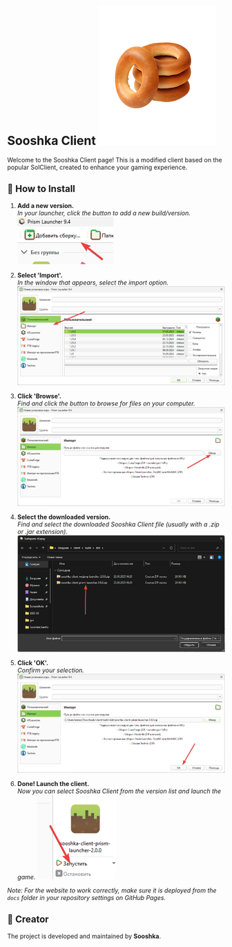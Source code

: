 # Sooshka Client ![Icon](docs/icon/icon.png)

Welcome to the Sooshka Client page! This is a modified client based on the popular SolClient, created to enhance your gaming experience.

## 🚀 How to Install

1.  **Add a new version.**  
    *In your launcher, click the button to add a new build/version.*
    ![Step 1](docs/assets/1.png)

2.  **Select 'Import'.**  
    *In the window that appears, select the import option.*
    ![Step 2](docs/assets/2.png)

3.  **Click 'Browse'.**  
    *Find and click the button to browse for files on your computer.*
    ![Step 3](docs/assets/3.png)

4.  **Select the downloaded version.**  
    *Find and select the downloaded Sooshka Client file (usually with a .zip or .jar extension).*
    ![Step 4](docs/assets/4.png)

5.  **Click 'OK'.**  
    *Confirm your selection.*
    ![Step 5](docs/assets/5.png)

6.  **Done! Launch the client.**  
    *Now you can select Sooshka Client from the version list and launch the game.*
    ![Step 6](docs/assets/6.png)

*Note: For the website to work correctly, make sure it is deployed from the `docs` folder in your repository settings on GitHub Pages.*

## 👤 Creator

The project is developed and maintained by **Sooshka**. 